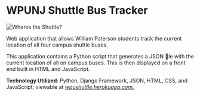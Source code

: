 # WPUNJ Shuttle Bus Tracker

![Wheres the Shuttle?](http://hexadecimalconverter.com/images/shuttlelogo.png)

Web application that allows William Paterson students track the current location of all four
campus shuttle buses.

This application contains a Python script that generates a JSON le with the current location of
all on campus buses. This is then displayed on a front end built in HTML and JavaScript.

__Technology Utilized__: Python, Django Framework, JSON, HTML, CSS, and JavaScript; viewable at _[wpushuttle.herokuapp.com.](https://wpushuttle.herokuapp.com)_



